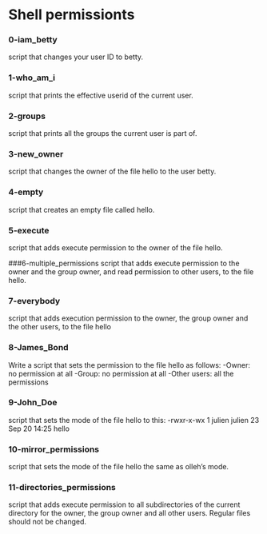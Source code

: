 # Shell permissionts

### 0-iam_betty
script that changes your user ID to betty.

### 1-who_am_i
script that prints the effective userid of the current user.

### 2-groups
script that prints all the groups the current user is part of.

### 3-new_owner
script that changes the owner of the file hello to the user betty.

### 4-empty
script that creates an empty file called hello.

### 5-execute
script that adds execute permission to the owner of the file hello.

###6-multiple_permissions
script that adds execute permission to the owner and the group owner, and read permission to other users, to the file hello.

### 7-everybody
script that adds execution permission to the owner, the group owner and the other users, to the file hello

### 8-James_Bond
Write a script that sets the permission to the file hello as follows:
-Owner: no permission at all
-Group: no permission at all
-Other users: all the permissions

### 9-John_Doe
script that sets the mode of the file hello to this:
-rwxr-x-wx 1 julien julien 23 Sep 20 14:25 hello

### 10-mirror_permissions
script that sets the mode of the file hello the same as olleh’s mode.

### 11-directories_permissions
script that adds execute permission to all subdirectories of the current directory for the owner, the group owner and all other users. Regular files should not be changed.